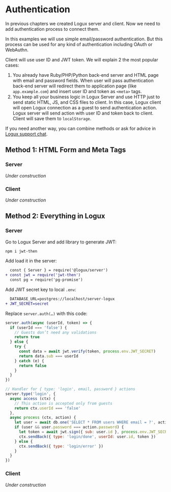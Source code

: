 # Authentication

In previous chapters we created Logux server and client. Now we need to add
authentication process to connect them.

In this examples we will use simple email/password authentication.
But this process can be used for any kind of authentication including OAuth
or WebAuthn.

Client will use user ID and JWT token. We will explain 2 the most popular cases:

1. You already have Ruby/PHP/Python back-end server and HTML page
   with email and password fields. When user will pass authentication
   back-end server will redirect them to application page
   (like `app.example.com`) and insert user ID and token as `<meta>` tags.
2. You keep all your business logic in Logux Server and use HTTP just
   to send static HTML, JS, and CSS files to client. In this case,
   Logux client will open Logux connection as a guest to send
   authentication action. Logux server will send action with user ID and token
   back to client. Client will save them to `localStorage`.

If you need another way, you can combine methods or ask for advice
in [Logux support chat].

[Logux support chat]: https://gitter.im/logux/logux


## Method 1: HTML Form and Meta Tags

### Server

*Under construction*

### Client

*Under construction*


## Method 2: Everything in Logux

### Server

Go to Logux Server and add library to generate JWT:

```sh
npm i jwt-then
```

Add load it in the server:

```diff
  const { Server } = require('@logux/server')
+ const jwt = require('jwt-then')
  const pg = require('pg-promise')
```

Add JWT secret key to local `.env`:

```diff
  DATABASE_URL=postgres://localhost/server-logux
+ JWT_SECRET=secret
```

Replace `server.auth(…)` with this code:

```js
server.auth(async (userId, token) => {
  if (userId === 'false') {
    // Guests don’t need any validations
    return true
  } else {
    try {
      const data = await jwt.verify(token, process.env.JWT_SECRET)
      return data.sub === userId
    } catch (e) {
      return false
    }
  }
})

// Handler for { type: 'login', email, password } actions
server.type('login', {
  async access (ctx) {
    // This action is accepted only from guests
    return ctx.userId === 'false'
  },
  async process (ctx, action) {
    let user = await db.one('SELECT * FROM users WHERE email = ?', action.email)
    if (user && user.password === action.password) {
      let token = await jwt.sign({ sub: user.id }, process.env.JWT_SECRET)
      ctx.sendBack({ type: 'login/done', userId: user.id, token })
    } else {
      ctx.sendBack({ type: 'login/error' })
    }
  }
})
```


### Client

*Under construction*
